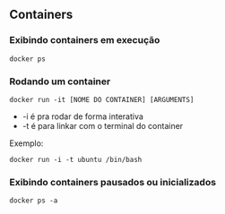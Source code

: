 ## Containers

### Exibindo containers em execução
`docker ps`

### Rodando um container
`docker run -it [NOME DO CONTAINER] [ARGUMENTS]`

- -i é pra rodar de forma interativa
- -t é para linkar com o terminal do container

Exemplo:

`docker run -i -t ubuntu /bin/bash`

### Exibindo containers pausados ou inicializados
`docker ps -a`
